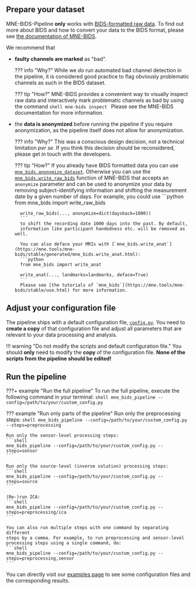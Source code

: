 Prepare your dataset
--------------------
MNE-BIDS-Pipeline **only** works with
[BIDS-formatted raw data](https://bids-specification.readthedocs.io/en/stable/). To find out
more about BIDS and how to convert your data to the BIDS format, please see
[the documentation of MNE-BIDS](https://mne.tools/mne-bids/stable/index.html).

We recommend that

- **faulty channels are marked** as "bad".

    ??? info "Why?"
        While we *do* run automated bad channel detection in the
        pipeline, it is considered good practice to flag
        obviously problematic channels as such in the BIDS dataset.

    ??? tip "How?"
        MNE-BIDS provides a convenient way to visually inspect raw data and
        interactively mark problematic channels as bad by using the command
        ```shell
        mne-bids inspect
        ```
        Please see the MNE-BIDS documentation for more information.

- the **data is anonymized** before running the pipeline if you
  require anonymization, as the pipeline itself does not allow for anonymization.

    ??? info "Why?"
        This was a conscious design decision, not a technical
        limitation *per se*. If you think this decision should be
        reconsidered, please get in touch with the developers.

    ??? tip "How?"
        If you already have BIDS formatted data you can use
        [`mne_bids.anonymize_dataset`](https://mne.tools/mne-bids/stable/generated/mne_bids.anonymize_dataset.html#mne-bids-anonymize-dataset).
        Otherwise you can use the [`mne_bids.write_raw_bids`](https://mne.tools/mne-bids/stable/generated/mne_bids.write_raw_bids.html)
        function of MNE-BIDS that accepts an `anonymize` parameter and can be used
        to anonymize your data by removing subject-identifying information and shifting
        the measurement date by a given number of days. For example, you could use
        ```python
        from mne_bids import write_raw_bids

        write_raw_bids(..., anonymize=dict(daysback=1000))
        ```
        to shift the recording date 1000 days into the past. By default,
        information like participant handedness etc. will be removed as well.

        You can also deface your MRIs with [`mne_bids.write_anat`](https://mne.tools/mne-bids/stable/generated/mne_bids.write_anat.html):
        ```python
        from mne_bids import write_anat

        write_anat(..., landmarks=landmarks, deface=True)
        ```
        Please see [the tutorials of `mne_bids`](https://mne.tools/mne-bids/stable/use.html) for more information.

Adjust your configuration file
------------------------------

The pipeline ships with a default configuration file,
[`config.py`](https://github.com/mne-tools/mne-bids-pipeline/blob/main/config.py).
You need to **create a copy** of that configuration file and adjust all
parameters that are relevant to your data processing and analysis.

!!! warning "Do not modify the scripts and default configuration file."
    You should **only** need to modify the **copy** of the configuration file.
    **None of the scripts from the pipeline should be edited!**

Run the pipeline
----------------

???+ example "Run the full pipeline"
    To run the full pipeline, execute the following command in your
    terminal:
    ```shell
    mne_bids_pipeline --config=/path/to/your/custom_config.py
    ```

??? example "Run only parts of the pipeline"
    Run only the preprocessing steps:
    ```shell
    mne_bids_pipeline --config=/path/to/your/custom_config.py --steps=preprocessing
    ```

    Run only the sensor-level processing steps:
    ```shell
    mne_bids_pipeline --config=/path/to/your/custom_config.py --steps=sensor
    ```

    Run only the source-level (inverse solution) processing steps:
    ```shell
    mne_bids_pipeline --config=/path/to/your/custom_config.py --steps=source
    ```

    (Re-)run ICA:
    ```shell
    mne_bids_pipeline --config=/path/to/your/custom_config.py --steps=preprocessing/ica
    ```

    You can also run multiple steps with one command by separating different
    steps by a comma. For example, to run preprocessing and sensor-level
    processing steps using a single command, do:
    ```shell
    mne_bids_pipeline --config=/path/to/your/custom_config.py --steps=preprocessing,sensor
    ```

You can directly visit our [examples page](../examples/examples.md) to see some configuration files
and the corresponding results.
